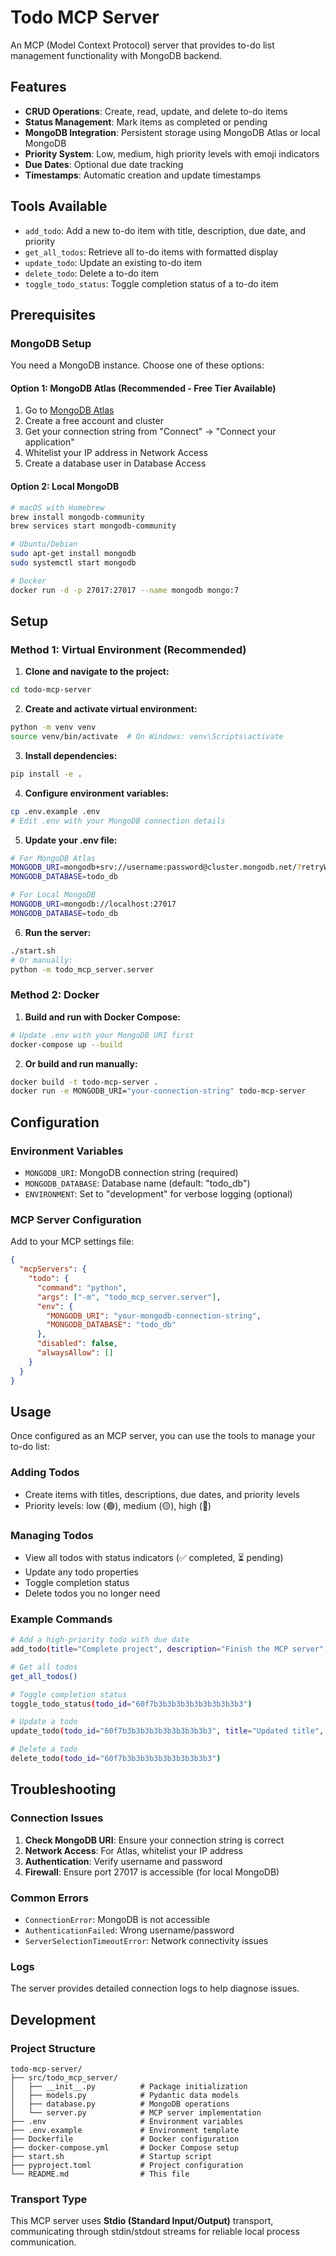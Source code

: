 # Todo MCP Server

An MCP (Model Context Protocol) server that provides to-do list management functionality with MongoDB backend.

## Features

- **CRUD Operations**: Create, read, update, and delete to-do items
- **Status Management**: Mark items as completed or pending
- **MongoDB Integration**: Persistent storage using MongoDB Atlas or local MongoDB
- **Priority System**: Low, medium, high priority levels with emoji indicators
- **Due Dates**: Optional due date tracking
- **Timestamps**: Automatic creation and update timestamps

## Tools Available

- `add_todo`: Add a new to-do item with title, description, due date, and priority
- `get_all_todos`: Retrieve all to-do items with formatted display
- `update_todo`: Update an existing to-do item
- `delete_todo`: Delete a to-do item
- `toggle_todo_status`: Toggle completion status of a to-do item

## Prerequisites

### MongoDB Setup

You need a MongoDB instance. Choose one of these options:

#### Option 1: MongoDB Atlas (Recommended - Free Tier Available)
1. Go to [MongoDB Atlas](https://www.mongodb.com/atlas)
2. Create a free account and cluster
3. Get your connection string from "Connect" → "Connect your application"
4. Whitelist your IP address in Network Access
5. Create a database user in Database Access

#### Option 2: Local MongoDB
```bash
# macOS with Homebrew
brew install mongodb-community
brew services start mongodb-community

# Ubuntu/Debian
sudo apt-get install mongodb
sudo systemctl start mongodb

# Docker
docker run -d -p 27017:27017 --name mongodb mongo:7
```

## Setup

### Method 1: Virtual Environment (Recommended)

1. **Clone and navigate to the project:**
```bash
cd todo-mcp-server
```

2. **Create and activate virtual environment:**
```bash
python -m venv venv
source venv/bin/activate  # On Windows: venv\Scripts\activate
```

3. **Install dependencies:**
```bash
pip install -e .
```

4. **Configure environment variables:**
```bash
cp .env.example .env
# Edit .env with your MongoDB connection details
```

5. **Update your .env file:**
```bash
# For MongoDB Atlas
MONGODB_URI=mongodb+srv://username:password@cluster.mongodb.net/?retryWrites=true&w=majority
MONGODB_DATABASE=todo_db

# For Local MongoDB
MONGODB_URI=mongodb://localhost:27017
MONGODB_DATABASE=todo_db
```

6. **Run the server:**
```bash
./start.sh
# Or manually:
python -m todo_mcp_server.server
```

### Method 2: Docker

1. **Build and run with Docker Compose:**
```bash
# Update .env with your MongoDB URI first
docker-compose up --build
```

2. **Or build and run manually:**
```bash
docker build -t todo-mcp-server .
docker run -e MONGODB_URI="your-connection-string" todo-mcp-server
```

## Configuration

### Environment Variables

- `MONGODB_URI`: MongoDB connection string (required)
- `MONGODB_DATABASE`: Database name (default: "todo_db")
- `ENVIRONMENT`: Set to "development" for verbose logging (optional)

### MCP Server Configuration

Add to your MCP settings file:

```json
{
  "mcpServers": {
    "todo": {
      "command": "python",
      "args": ["-m", "todo_mcp_server.server"],
      "env": {
        "MONGODB_URI": "your-mongodb-connection-string",
        "MONGODB_DATABASE": "todo_db"
      },
      "disabled": false,
      "alwaysAllow": []
    }
  }
}
```

## Usage

Once configured as an MCP server, you can use the tools to manage your to-do list:

### Adding Todos
- Create items with titles, descriptions, due dates, and priority levels
- Priority levels: low (🟢), medium (🟡), high (🔴)

### Managing Todos
- View all todos with status indicators (✅ completed, ⏳ pending)
- Update any todo properties
- Toggle completion status
- Delete todos you no longer need

### Example Commands
```bash
# Add a high-priority todo with due date
add_todo(title="Complete project", description="Finish the MCP server", priority="high", due_date="2024-01-15T10:00:00")

# Get all todos
get_all_todos()

# Toggle completion status
toggle_todo_status(todo_id="60f7b3b3b3b3b3b3b3b3b3b3")

# Update a todo
update_todo(todo_id="60f7b3b3b3b3b3b3b3b3b3b3", title="Updated title", completed=true)

# Delete a todo
delete_todo(todo_id="60f7b3b3b3b3b3b3b3b3b3b3")
```

## Troubleshooting

### Connection Issues
1. **Check MongoDB URI**: Ensure your connection string is correct
2. **Network Access**: For Atlas, whitelist your IP address
3. **Authentication**: Verify username and password
4. **Firewall**: Ensure port 27017 is accessible (for local MongoDB)

### Common Errors
- `ConnectionError`: MongoDB is not accessible
- `AuthenticationFailed`: Wrong username/password
- `ServerSelectionTimeoutError`: Network connectivity issues

### Logs
The server provides detailed connection logs to help diagnose issues.

## Development

### Project Structure
```
todo-mcp-server/
├── src/todo_mcp_server/
│   ├── __init__.py          # Package initialization
│   ├── models.py            # Pydantic data models
│   ├── database.py          # MongoDB operations
│   └── server.py            # MCP server implementation
├── .env                     # Environment variables
├── .env.example             # Environment template
├── Dockerfile               # Docker configuration
├── docker-compose.yml       # Docker Compose setup
├── start.sh                 # Startup script
├── pyproject.toml           # Project configuration
└── README.md                # This file
```

### Transport Type
This MCP server uses **Stdio (Standard Input/Output)** transport, communicating through stdin/stdout streams for reliable local process communication.